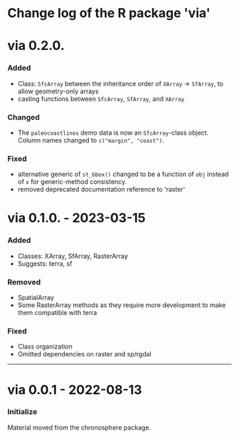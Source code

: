 # Change log of the R package 'via'

# via 0.2.0. 
### Added 
- Class: `SfcArray` between the inheritance order of `XArray` -> `SfArray`, to allow geometry-only arrays
- casting functions between `SfcArray`, `SfArray`, and `XArray`

### Changed
- The `paleocoastlines` demo data is now an `SfcArray`-class object. Column names changed to `c("margin", "coast")`. 

### Fixed
- alternative generic of `st_bbox()` changed to be a function of `obj` instead of `x` for generic-method consistency.
- removed deprecated documentation reference to 'raster'


# via 0.1.0. - 2023-03-15
### Added 
- Classes: XArray, SfArray, RasterArray
- Suggests: terra, sf

### Removed
- SpatialArray
- Some RasterArray methods as they require more development to make them compatible with terra

### Fixed
- Class organization
- Omitted dependencies on raster and sp/rgdal

* * *


# via 0.0.1 - 2022-08-13

### Initialize 
Material moved from the chronosphere package. 
